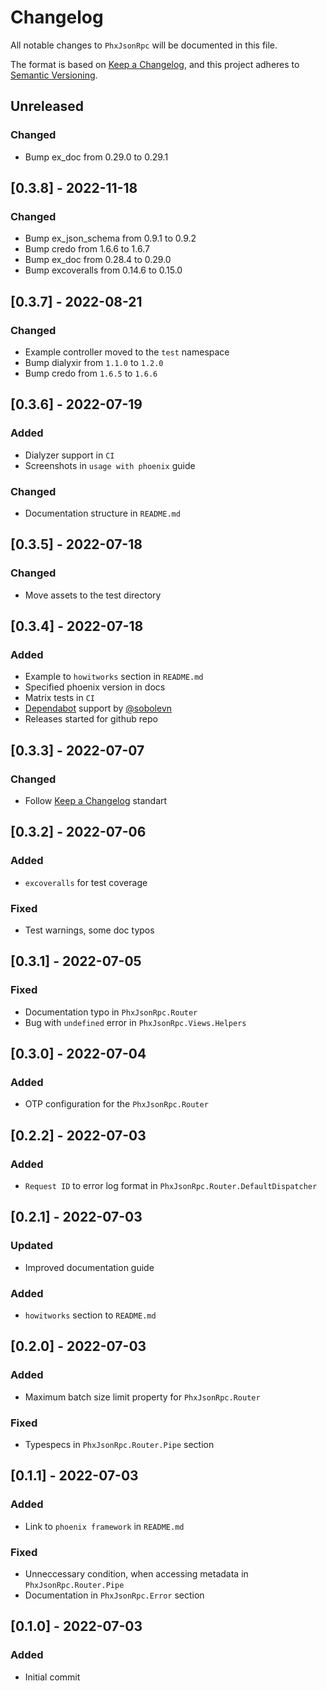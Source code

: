 # Changelog

All notable changes to `PhxJsonRpc` will be documented in this file.

The format is based on [Keep a Changelog](https://keepachangelog.com/en/1.0.0/),
and this project adheres to [Semantic Versioning](https://semver.org/spec/v2.0.0.html).

## Unreleased

### Changed

- Bump ex_doc from 0.29.0 to 0.29.1

## [0.3.8] - 2022-11-18

### Changed

- Bump ex_json_schema from 0.9.1 to 0.9.2
- Bump credo from 1.6.6 to 1.6.7
- Bump ex_doc from 0.28.4 to 0.29.0
- Bump excoveralls from 0.14.6 to 0.15.0

## [0.3.7] - 2022-08-21

### Changed

- Example controller moved to the `test` namespace
- Bump dialyxir from `1.1.0` to `1.2.0`
- Bump credo from `1.6.5` to `1.6.6`

## [0.3.6] - 2022-07-19

### Added

- Dialyzer support in `CI`
- Screenshots in `usage with phoenix` guide

### Changed

- Documentation structure in `README.md`

## [0.3.5] - 2022-07-18

### Changed

- Move assets to the test directory

## [0.3.4] - 2022-07-18

### Added

- Example to `howitworks` section in `README.md`
- Specified phoenix version in docs
- Matrix tests in `CI`
- [Dependabot](https://github.com/dependabot) support by [@sobolevn](https://github.com/sobolevn)
- Releases started for github repo

## [0.3.3] - 2022-07-07

### Changed

- Follow [Keep a Changelog](https://keepachangelog.com/en/1.0.0/) standart

## [0.3.2] - 2022-07-06

### Added

- `excoveralls` for test coverage

### Fixed

- Test warnings, some doc typos

## [0.3.1] - 2022-07-05

### Fixed

- Documentation typo in `PhxJsonRpc.Router`
- Bug with `undefined` error in `PhxJsonRpc.Views.Helpers`

## [0.3.0] - 2022-07-04

### Added

- OTP configuration for the `PhxJsonRpc.Router`

## [0.2.2] - 2022-07-03

### Added

- `Request ID` to error log format in `PhxJsonRpc.Router.DefaultDispatcher`

## [0.2.1] - 2022-07-03

### Updated

- Improved documentation guide

### Added

- `howitworks` section to `README.md`

## [0.2.0] - 2022-07-03

### Added

- Maximum batch size limit property for `PhxJsonRpc.Router`

### Fixed

- Typespecs in `PhxJsonRpc.Router.Pipe` section

## [0.1.1] - 2022-07-03

### Added

- Link to `phoenix framework` in `README.md`

### Fixed

- Unneccessary condition, when accessing metadata in `PhxJsonRpc.Router.Pipe`
- Documentation in `PhxJsonRpc.Error` section

## [0.1.0] - 2022-07-03

### Added

- Initial commit
